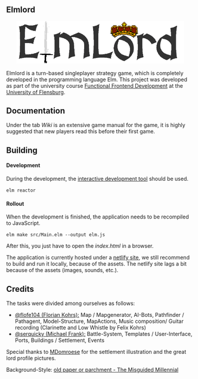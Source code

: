 ## Elmlord
<p align="center">
  <img src="https://github.com/flofe104/elmlord/blob/master/src/assets/images/general/logo.png" width="450">  
</p>

Elmlord is a turn-based singleplayer strategy game, which is completely developed in the programming language Elm. This project was developed as part of the university course [Functional Frontend Development](https://jan-christiansen.github.io/page/teaching/2020/functional-frontend-development.html)  at the [University of Flensburg](https://hs-flensburg.de/).

## Documentation
Under the tab _Wiki_ is an extensive game manual for the game, it is highly suggested that new players read this before their first game.

## Building

#### Development
During the development, the [interactive development tool](https://github.com/elm-lang/elm-reactor) should be used.

```
elm reactor
```

#### Rollout
When the development is finished, the application needs to be recompiled to JavaScript.

```
elm make src/Main.elm --output elm.js
```

After this, you just have to open the _index.html_ in a browser.

The application is currently hosted under a [netlify site](https://kind-ardinghelli-25b6c3.netlify.app/), we still recommend to build and run it locally, because of the assets. The netlify site lags a bit because of the assets (images, sounds, etc.).

## Credits

The tasks were divided among ourselves as follows:
* [@flofe104 (Florian Kohrs):](https://github.com/flofe104) Map / Mapgenerator, AI-Bots, Pathfinder / Pathagent, Model-Structure, MapActions, Music composition/ Guitar recording (Clarinette and Low Whistle by Felix Kohrs)
* [@serquicky (Michael Frank):](https://github.com/serquicky) Battle-System, Templates / User-Interface, Ports, Buildings / Settlement, Events

Special thanks to [MDomroese](https://gitlab.com/MDomroese) for the settlement illustration and the great lord profile pictures.

Background-Style: [old paper or parchment - The Misguided Millennial](https://www.pinterest.de/pin/817333032353382769/)

